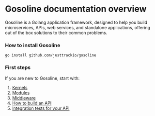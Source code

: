 # Gosoline documentation overview

Gosoline is a Golang application framework, designed to help you build microservices, APIs, web services, and standalone applications, offering out of the box solutions to their common problems.

### How to install Gosoline

```
go install github.com/justtrackio/gosoline 
```

### First steps

If you are new to Gosoline, start with:

1. [Kernels](getting_started/kernel.md)
2. [Modules](getting_started/module.md)
3. [Middleware](getting_started/middleware.md)
4. [How to build an API](getting_started/how_to_build_an_api.md)
5. [Integration tests for your API](getting_started/integration_tests.md)
